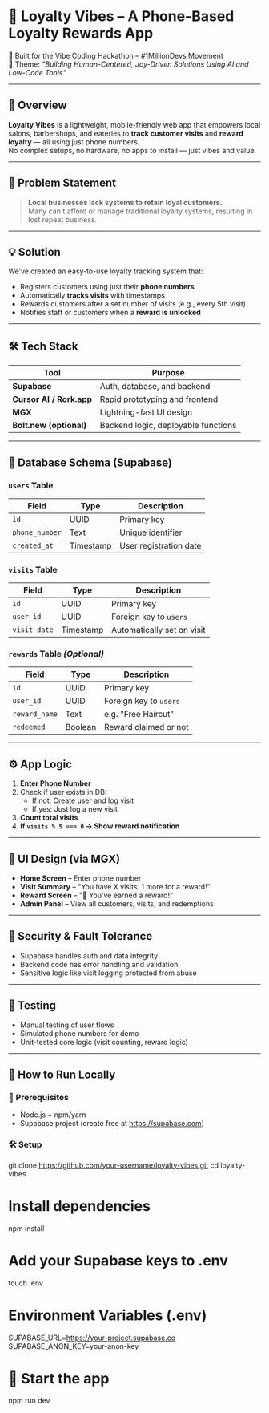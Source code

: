# 💈 Loyalty Vibes – A Phone-Based Loyalty Rewards App

🎉 Built for the Vibe Coding Hackathon – #1MillionDevs Movement  
🚀 Theme: *"Building Human-Centered, Joy-Driven Solutions Using AI and Low-Code Tools"*

---

## 📱 Overview

**Loyalty Vibes** is a lightweight, mobile-friendly web app that empowers local salons, barbershops, and eateries to **track customer visits** and **reward loyalty** — all using just phone numbers.  
No complex setups, no hardware, no apps to install — just vibes and value.

---

## 🌟 Problem Statement

> **Local businesses lack systems to retain loyal customers.**  
> Many can't afford or manage traditional loyalty systems, resulting in lost repeat business.

---

## 💡 Solution

We’ve created an easy-to-use loyalty tracking system that:
- Registers customers using just their **phone numbers**
- Automatically **tracks visits** with timestamps
- Rewards customers after a set number of visits (e.g., every 5th visit)
- Notifies staff or customers when a **reward is unlocked**

---

## 🛠️ Tech Stack

| Tool        | Purpose |
|-------------|---------|
| **Supabase**  | Auth, database, and backend |
| **Cursor AI / Rork.app** | Rapid prototyping and frontend |
| **MGX** | Lightning-fast UI design |
| **Bolt.new (optional)** | Backend logic, deployable functions |

---

## 🧱 Database Schema (Supabase)

### `users` Table
| Field         | Type     | Description             |
|---------------|----------|-------------------------|
| `id`          | UUID     | Primary key             |
| `phone_number`| Text     | Unique identifier       |
| `created_at`  | Timestamp | User registration date  |

### `visits` Table
| Field       | Type     | Description                   |
|-------------|----------|-------------------------------|
| `id`        | UUID     | Primary key                   |
| `user_id`   | UUID     | Foreign key to `users`        |
| `visit_date`| Timestamp| Automatically set on visit    |

### `rewards` Table *(Optional)*
| Field       | Type     | Description                 |
|-------------|----------|-----------------------------|
| `id`        | UUID     | Primary key                 |
| `user_id`   | UUID     | Foreign key to `users`      |
| `reward_name`| Text    | e.g. "Free Haircut"         |
| `redeemed`  | Boolean  | Reward claimed or not       |

---

## ⚙️ App Logic

1. **Enter Phone Number**
2. Check if user exists in DB:
   - If not: Create user and log visit
   - If yes: Just log a new visit
3. **Count total visits**
4. **If `visits % 5 === 0` → Show reward notification**

---

## 🎨 UI Design (via MGX)

- **Home Screen** – Enter phone number
- **Visit Summary** – "You have X visits. 1 more for a reward!"
- **Reward Screen** – "🎉 You've earned a reward!"
- **Admin Panel**  – View all customers, visits, and redemptions
---

## 🔐 Security & Fault Tolerance

- Supabase handles auth and data integrity
- Backend code has error handling and validation
- Sensitive logic like visit logging protected from abuse

---

## 🧪 Testing

- Manual testing of user flows
- Simulated phone numbers for demo
- Unit-tested core logic (visit counting, reward logic)

---

## 🚀 How to Run Locally

### 🔧 Prerequisites
- Node.js + npm/yarn
- Supabase project (create free at https://supabase.com)

### 🛠️ Setup

git clone https://github.com/your-username/loyalty-vibes.git
cd loyalty-vibes

# Install dependencies
npm install

# Add your Supabase keys to .env
touch .env

# Environment Variables (.env)
SUPABASE_URL=https://your-project.supabase.co
SUPABASE_ANON_KEY=your-anon-key

# 🏁 Start the app
npm run dev
